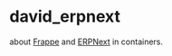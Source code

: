 # david_erpnext
 about [Frappe](https://github.com/frappe/frappe) and [ERPNext](https://github.com/frappe/erpnext) in containers.
